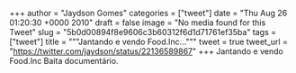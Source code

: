 
+++
author = "Jaydson Gomes"
categories = ["tweet"]
date = "Thu Aug 26 01:20:30 +0000 2010"
draft = false
image = "No media found for this Tweet"
slug = "5b0d00894f8e9606c3b60312f6d1d71761ef35ba"
tags = ["tweet"]
title = """Jantando e vendo Food.Inc..."""
tweet = true
tweet_url = "https://twitter.com/jaydson/status/22136589867"
+++
Jantando e vendo Food.Inc Baita documentário.
